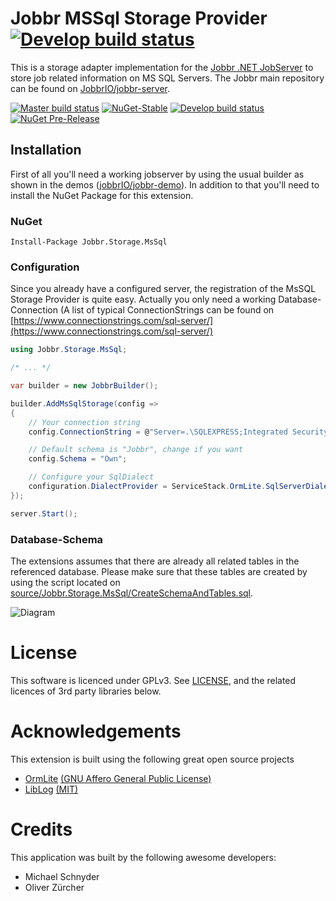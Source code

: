 
# Jobbr MSSql Storage Provider [![Develop build status][mssql-badge-build-develop]][mssql-link-build]

This is a storage adapter implementation for the [Jobbr .NET JobServer](http://www.jobbr.io) to store job related information on MS SQL Servers. 
The Jobbr main repository can be found on [JobbrIO/jobbr-server](https://github.com/jobbrIO).

[![Master build status][mssql-badge-build-master]][mssql-link-build] 
[![NuGet-Stable][mssql-badge-nuget]][mssql-link-nuget]
[![Develop build status][mssql-badge-build-develop]][mssql-link-build] 
[![NuGet Pre-Release][mssql-badge-nuget-pre]][mssql-link-nuget] 

## Installation
First of all you'll need a working jobserver by using the usual builder as shown in the demos ([jobbrIO/jobbr-demo](https://github.com/jobbrIO/jobbr-demo)). In addition to that you'll need to install the NuGet Package for this extension.

### NuGet

    Install-Package Jobbr.Storage.MsSql

### Configuration
Since you already have a configured server, the registration of the MsSQL Storage Provider is quite easy. Actually you only need a working Database-Connection (A list of typical ConnectionStrings can be found on [https://www.connectionstrings.com/sql-server/](https://www.connectionstrings.com/sql-server/)

```c#
using Jobbr.Storage.MsSql;

/* ... */

var builder = new JobbrBuilder();

builder.AddMsSqlStorage(config =>
{
    // Your connection string
    config.ConnectionString = @"Server=.\SQLEXPRESS;Integrated Security=true;InitialCatalog=JobbrDemoTest;";

    // Default schema is "Jobbr", change if you want
    config.Schema = "Own";

    // Configure your SqlDialect
    configuration.DialectProvider = ServiceStack.OrmLite.SqlServerDialect.Provider;
});

server.Start();
```

### Database-Schema
The extensions assumes that there are already all related tables in the referenced database. Please make sure that these tables are created by using the script located on [source/Jobbr.Storage.MsSql/CreateSchemaAndTables.sql](source/Jobbr.Storage.MsSql/CreateSchemaAndTables.sql).

![Diagram](https://raw.githubusercontent.com/jobbrIO/jobbr-storage-mssql/develop/docs/diagram.png)

# License
This software is licenced under GPLv3. See [LICENSE](LICENSE), and the related licences of 3rd party libraries below.

# Acknowledgements
This extension is built using the following great open source projects

* [OrmLite](https://github.com/ServiceStack/ServiceStack.OrmLite) 
  [(GNU Affero General Public License)](https://github.com/ServiceStack/ServiceStack.OrmLite/blob/master/license.txt)
* [LibLog](https://github.com/damianh/LibLog) 
  [(MIT)](https://github.com/damianh/LibLog/blob/master/licence.txt)



# Credits
This application was built by the following awesome developers:
* Michael Schnyder
* Oliver Zürcher

[mssql-link-build]:            https://ci.appveyor.com/project/Jobbr/jobbr-storage-mssql         
[mssql-link-nuget]:            https://www.nuget.org/packages/Jobbr.Storage.MsSql

[mssql-badge-build-develop]:   https://img.shields.io/appveyor/ci/Jobbr/jobbr-storage-mssql/develop.svg?label=develop
[mssql-badge-build-master]:    https://img.shields.io/appveyor/ci/Jobbr/jobbr-storage-mssql/master.svg?label=master
[mssql-badge-nuget]:           https://img.shields.io/nuget/v/Jobbr.Storage.MsSql.svg?label=NuGet%20stable
[mssql-badge-nuget-pre]:       https://img.shields.io/nuget/vpre/Jobbr.Storage.MsSql.svg?label=NuGet%20pre


